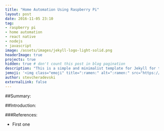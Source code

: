 ```yaml
---
title: "Home Automation Using Raspberry Pi"
layout: post
date: 2016-11-05 23:10
tag:
- raspberry pi
- home automation
- react native
- nodejs
- javascript
image: /assets/images/jekyll-logo-light-solid.png
headerImage: true
projects: true
hidden: true # don't count this post in blog pagination
description: "This is a simple and minimalist template for Jekyll for those who likes to eat noodles."
jemoji: '<img class="emoji" title=":ramen:" alt=":ramen:" src="https://assets.github.com/images/icons/emoji/unicode/1f35c.png" height="20" width="20" align="absmiddle">'
author: stevcheradevski
externalLink: false
---
```


##Summary:

##Introduction:


###References:
* First one
